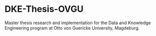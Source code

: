 # DKE-Thesis-OVGU
Master thesis research and implementation for the Data and Knowledge Engineering program at Otto von Guericke University, Magdeburg.

